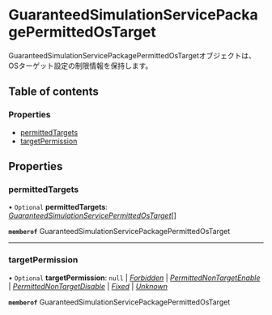 # GuaranteedSimulationServicePackagePermittedOsTarget


<div lang=\"ja\">GuaranteedSimulationServicePackagePermittedOsTargetオブジェクトは、OSターゲット設定の制限情報を保持します。</div> 

## Table of contents

### Properties

- [permittedTargets](guaranteedsimulationservicepackagepermittedostarget.md#permittedtargets)
- [targetPermission](guaranteedsimulationservicepackagepermittedostarget.md#targetpermission)

## Properties

### permittedTargets

• `Optional` **permittedTargets**: [*GuaranteedSimulationServicePermittedOsTarget*](guaranteedsimulationservicepermittedostarget.md)[]

**`memberof`** GuaranteedSimulationServicePackagePermittedOsTarget

___

### targetPermission

• `Optional` **targetPermission**: ``null`` \| [*Forbidden*](./enums/guaranteedsimulationservicepackagepermissiontype.md#forbidden) \| [*PermittedNonTargetEnable*](./enums/guaranteedsimulationservicepackagepermissiontype.md#permittednontargetenable) \| [*PermittedNonTargetDisable*](./enums/guaranteedsimulationservicepackagepermissiontype.md#permittednontargetdisable) \| [*Fixed*](./enums/guaranteedsimulationservicepackagepermissiontype.md#fixed) \| [*Unknown*](./enums/guaranteedsimulationservicepackagepermissiontype.md#unknown)

**`memberof`** GuaranteedSimulationServicePackagePermittedOsTarget
